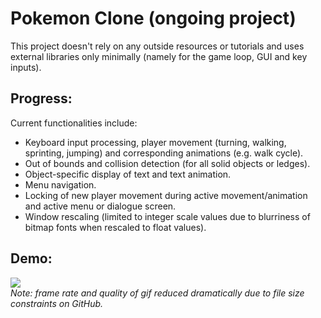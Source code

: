 # Pokemon Clone (ongoing project)
This project doesn't rely on any outside resources or tutorials and uses external libraries only minimally (namely for the game loop, GUI and key inputs).

## Progress: ##
Current functionalities include:
<ul>
  <li>Keyboard input processing, player movement (turning, walking, sprinting, jumping) and corresponding animations (e.g. walk cycle).</li>
  <li>Out of bounds and collision detection (for all solid objects or ledges).</li>
  <li>Object-specific display of text and text animation.</li>  
  <li>Menu navigation.</li>
  <li>Locking of new player movement during active movement/animation and active menu or dialogue screen.</li>
  <li>Window rescaling (limited to integer scale values due to blurriness of bitmap fonts when rescaled to float values).</li>
</ul>

## Demo: ##
![](https://github.com/lcicek/pokemon/blob/master/demo.gif)
<br>
<i>Note: frame rate and quality of gif reduced dramatically due to file size constraints on GitHub.</i>

